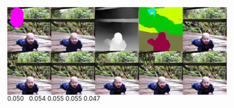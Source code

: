 <img src='pm_comp/0.png' align="middle" width=1480>
      0.050 &nbsp;                        0.054      0.055       0.055      0.047
